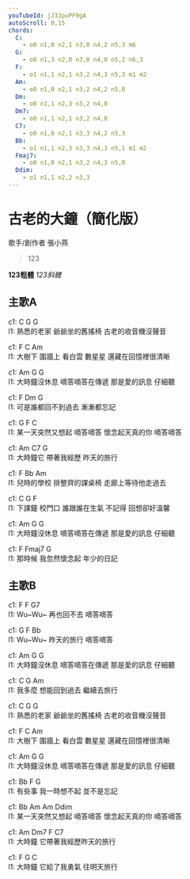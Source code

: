 ```yaml
---
youTubeId: jJ3JpuPF9gA
autoScroll: 0,15
chords:
  C:
    - o0 n1,0 n2,1 n3,0 n4,2 n5,3 m6
  G:
    - o0 n1,3 n2,0 n3,0 n4,0 n5,2 n6,3
  F:
    - o1 n1,1 n2,1 n3,2 n4,3 n5,3 m1 m2
  Am:
    - o0 n1,0 n2,1 n3,2 n4,2 n5,0
  Dm:
    - o0 n1,1 n2,3 n3,2 n4,0
  Dm7:
    - o0 n1,1 n2,1 n3,2 n4,0
  C7:
    - o0 n1,0 n2,1 n3,3 n4,2 n5,3
  Bb:
    - o1 n1,1 n2,3 n3,3 n4,3 n5,1 m1 m2
  Fmaj7:
    - o0 n1,0 n2,1 n3,2 n4,3 n5,0
  Ddim:
    - o1 n1,1 n2,2 n3,3
---
```


# 古老的大鐘（簡化版）

歌手/創作者 張小燕
> 123

<b>123粗體</b>
<i>123斜體</i>

## 主歌A
c1: C   G   G  
l1: 熟悉的老家 爺爺坐的舊搖椅 古老的收音機沒聲音

c1: F   C   Am  
l1: 大樹下 圍牆上 看白雲 數星星 還藏在回憶裡很清晰

c1: Am  G   G  
l1: 大時鐘沒休息 嘀答嘀答在傳遞 那是愛的訊息 仔細聽

c1: F   Dm  G  
l1: 可是誰都回不到過去 漸漸都忘記

c1: G   F   C  
l1: 某一天突然又想起 嘀答嘀答 懷念起天真的你 嘀答嘀答

c1: Am  C7  G  
l1: 大時鐘它 帶著我經歷 昨天的旅行

c1: F   Bb  Am  
l1: 兒時的學校 排整齊的課桌椅 走廊上等待他走過去

c1: C   G   F  
l1: 下課鐘 校門口 誰跟誰在生氣 不記得 回想卻好溫馨

c1: Am  G   G  
l1: 大時鐘沒休息 嘀答嘀答在傳遞 那是愛的訊息 仔細聽

c1: F   Fmaj7 G  
l1: 那時候 我忽然懷念起 年少的日記

## 主歌B
c1: F   F   G7  
l1: Wu~Wu~ 再也回不去 嘀答嘀答

c1: G   F   Bb  
l1: Wu~Wu~ 昨天的旅行 嘀答嘀答

c1: Am  G   G  
l1: 大時鐘沒休息 嘀答嘀答在傳遞 那是愛的訊息 仔細聽

c1: C   G   Am  
l1: 我多麼 想能回到過去 繼續去旅行

c1: C   G   G  
l1: 熟悉的老家 爺爺坐的舊搖椅 古老的收音機沒聲音

c1: F   C   Am  
l1: 大樹下 圍牆上 看白雲 數星星 還藏在回憶裡很清晰

c1: Am  G   G  
l1: 大時鐘沒休息 嘀答嘀答在傳遞 那是愛的訊息 仔細聽

c1: Bb  F   G  
l1: 有些事 我一時想不起 並不是忘記

c1: Bb  Am  Am  Ddim  
l1: 某一天突然又想起 嘀答嘀答 懷念起天真的你 嘀答嘀答

c1: Am  Dm7 F   C7  
l1: 大時鐘 它帶著我經歷昨天的旅行

c1: F   G   C  
l1: 大時鐘 它給了我勇氣 往明天旅行